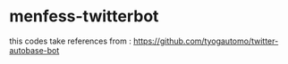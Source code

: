 # menfess-twitterbot
this codes take references from : https://github.com/tyogautomo/twitter-autobase-bot
